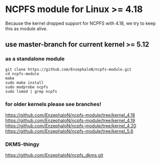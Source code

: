 # NCPFS module for Linux >= 4.18 #
Because the kernel dropped support for NCPFS with 4.18, we try to keep this as module alive.

## use master-branch for current kernel >= 5.12 ##

### as a standalone module ###

    git clone https://github.com/EnzephaloN/ncpfs-module.git
    cd ncpfs-module
    make
    sudo make install
    sudo modprobe ncpfs
    sudo lsmod | grep ncpfs

### for older kernels please see branches! ###
https://github.com/EnzephaloN/ncpfs-module/tree/kernel_4.18
https://github.com/EnzephaloN/ncpfs-module/tree/kernel_4.19
https://github.com/EnzephaloN/ncpfs-module/tree/kernel_4.20
https://github.com/EnzephaloN/ncpfs-module/tree/kernel_5.6


### DKMS-thingy ###

https://github.com/EnzephaloN/ncpfs_dkms.git
